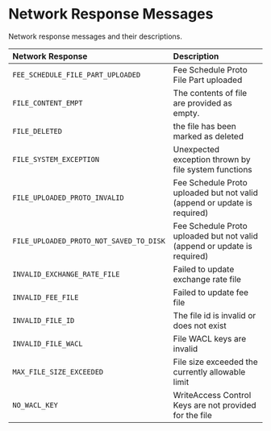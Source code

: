 # Network Response Messages

Network response messages and their descriptions.

| Network Response | Description |
| :--- | :--- |
| `FEE_SCHEDULE_FILE_PART_UPLOADED` | Fee Schedule Proto File Part uploaded |
| `FILE_CONTENT_EMPT` | The contents of file are provided as empty. |
| `FILE_DELETED` | the file has been marked as deleted |
| `FILE_SYSTEM_EXCEPTION` | Unexpected exception thrown by file system functions |
| `FILE_UPLOADED_PROTO_INVALID` | Fee Schedule Proto uploaded but not valid \(append or update is required\) |
| `FILE_UPLOADED_PROTO_NOT_SAVED_TO_DISK` | Fee Schedule Proto uploaded but not valid \(append or update is required\) |
| `INVALID_EXCHANGE_RATE_FILE` | Failed to update exchange rate file |
| `INVALID_FEE_FILE` | Failed to update fee file |
| `INVALID_FILE_ID` | The file id is invalid or does not exist |
| `INVALID_FILE_WACL` | File WACL keys are invalid |
| `MAX_FILE_SIZE_EXCEEDED` | File size exceeded the currently allowable limit |
| `NO_WACL_KEY` | WriteAccess Control Keys are not provided for the file |

